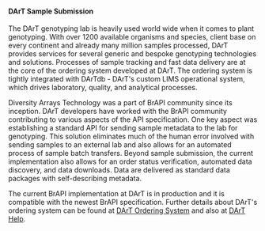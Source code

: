 #### DArT Sample Submission

<!-- Grzegorz Uszynski and Puthick Hok - Diversity Arrays Technology DArT -->
The DArT genotyping lab is heavily used world wide when it comes to plant genotyping. With over 1200 available organisms and species, client base on every continent and already many million samples processed, DArT provides services for several generic and bespoke genotyping technologies and solutions. Processes of sample tracking and fast data delivery are at the core of the ordering system developed at DArT. The ordering system is tightly integrated with DArTdb - DArT's custom LIMS operational system, which drives laboratory, quality, and analytical processes.

Diversity Arrays Technology was a part of BrAPI community since its inception. DArT developers have worked with the BrAPI community contributing to various aspects of the API specification. One key aspect was establishing a standard API for sending sample metadata to the lab for genotyping. This solution eliminates much of the human error involved with sending samples to an external lab and also allows for an automated process of sample batch transfers. Beyond sample submission, the current implementation also allows for an order status verification, automated data discovery, and data downloads. Data are delivered as standard data packages with self-describing metadata.

The current BrAPI implementation at DArT is in production and it is compatible with the newest BrAPI specification. Further details about DArT's ordering system can be found at [DArT Ordering System](https://ordering.diversityarrays.com) and also at [DArT Help](https://help.diversityarrays.com/docs/ordering).
